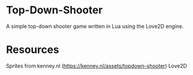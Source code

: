 # Top-Down-Shooter
A simple top-down shooter game written in Lua using the Love2D engine.

# Resources
Sprites from kenney.nl (https://kenney.nl/assets/topdown-shooter)
Love2D
